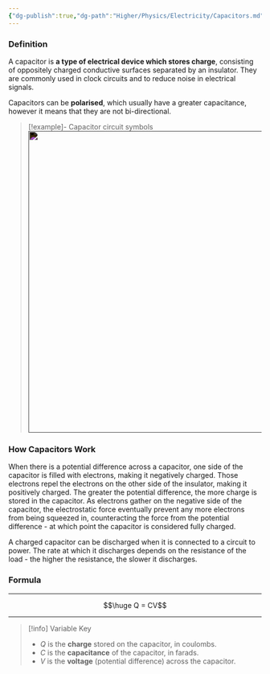 ```yaml
---
{"dg-publish":true,"dg-path":"Higher/Physics/Electricity/Capacitors.md","dg-permalink":"physics/capacitors","permalink":"/physics/capacitors/"}
---
```



### Definition
A capacitor is **a type of electrical device which stores charge**, consisting of oppositely charged conductive surfaces separated by an insulator. They are commonly used in clock circuits and to reduce noise in electrical signals.

Capacitors can be **polarised**, which usually have a greater capacitance, however it means that they are not bi-directional.

> [!example]- Capacitor circuit symbols
> <img src="https://www.derf.com/wp-content/uploads/2021/01/Capacitor-Symbols.png" width="600" style="filter: invert(1)">

### How Capacitors Work
When there is a potential difference across a capacitor, one side of the capacitor is filled with electrons, making it negatively charged. Those electrons repel the electrons on the other side of the insulator, making it positively charged. The greater the potential difference, the more charge is stored in the capacitor. As electrons gather on the negative side of the capacitor, the electrostatic force eventually prevent any more electrons from being squeezed in, counteracting the force from the potential difference - at which point the capacitor is considered fully charged.

A charged capacitor can be discharged when it is connected to a circuit to power. The rate at which it discharges depends on the resistance of the load - the higher the resistance, the slower it discharges.

### Formula

---

$$\huge Q = CV$$

---

> [!info] Variable Key
> 
> - $Q$ is the **charge** stored on the capacitor, in coulombs.
> - $C$ is the **capacitance** of the capacitor, in farads.
> - $V$ is the **voltage** (potential difference) across the capacitor.

